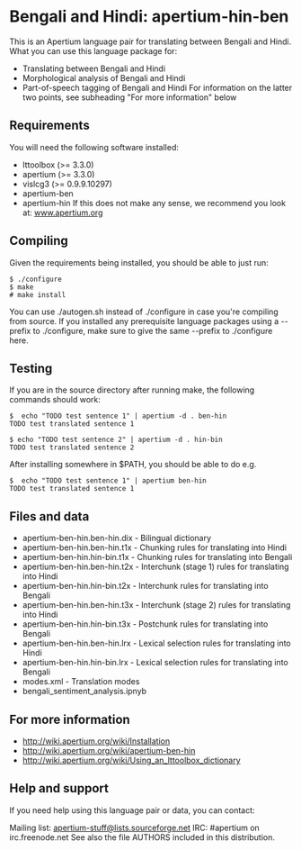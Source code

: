 # Bengali and Hindi: apertium-hin-ben
This is an Apertium language pair for translating between Bengali and Hindi. What you can use this language package for:

 - Translating between Bengali and Hindi
 - Morphological analysis of Bengali and Hindi
 - Part-of-speech tagging of Bengali and Hindi
For information on the latter two points, see subheading "For more information" below

## Requirements
You will need the following software installed:

 - lttoolbox (>= 3.3.0)
 - apertium (>= 3.3.0)
 - vislcg3 (>= 0.9.9.10297)
 - apertium-ben
 - apertium-hin
If this does not make any sense, we recommend you look at: www.apertium.org

## Compiling
Given the requirements being installed, you should be able to just run:
```
$ ./configure
$ make
# make install
```
You can use ./autogen.sh instead of ./configure in case you're compiling from source. If you installed any prerequisite language packages using a --prefix to ./configure, make sure to give the same --prefix to ./configure here.

## Testing
If you are in the source directory after running make, the following commands should work:
```
$  echo "TODO test sentence 1" | apertium -d . ben-hin
TODO test translated sentence 1

$ echo "TODO test sentence 2" | apertium -d . hin-bin
TODO test translated sentence 2
```
After installing somewhere in $PATH, you should be able to do e.g.
```
$  echo "TODO test sentence 1" | apertium ben-hin
TODO test translated sentence 1
```
## Files and data
 - apertium-ben-hin.ben-hin.dix - Bilingual dictionary
 - apertium-ben-hin.ben-hin.t1x - Chunking rules for translating into Hindi
 - apertium-ben-hin.hin-bin.t1x - Chunking rules for translating into Bengali
 - apertium-ben-hin.ben-hin.t2x - Interchunk (stage 1) rules for translating into Hindi
 - apertium-ben-hin.hin-bin.t2x - Interchunk rules for translating into Bengali
 - apertium-ben-hin.ben-hin.t3x - Interchunk (stage 2) rules for translating into Hindi
 - apertium-ben-hin.hin-bin.t3x - Postchunk rules for translating into Bengali
 - apertium-ben-hin.ben-hin.lrx - Lexical selection rules for translating into Hindi
 - apertium-ben-hin.hin-bin.lrx - Lexical selection rules for translating into Bengali
 - modes.xml - Translation modes
 - bengali_sentiment_analysis.ipnyb

## For more information
 - http://wiki.apertium.org/wiki/Installation
 - http://wiki.apertium.org/wiki/apertium-ben-hin
 - http://wiki.apertium.org/wiki/Using_an_lttoolbox_dictionary

## Help and support
If you need help using this language pair or data, you can contact:

Mailing list: apertium-stuff@lists.sourceforge.net
IRC: #apertium on irc.freenode.net
See also the file AUTHORS included in this distribution.
